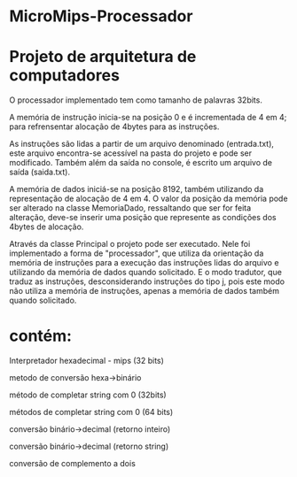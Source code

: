# MicroMips-Processador
# Projeto de arquitetura de computadores

O processador implementado tem como tamanho de palavras 32bits.

A memória de instrução inicia-se na posição 0 e é incrementada de 4 em 4;
para refrensentar alocação de 4bytes para as instruções.

As instruções são lidas a partir de um arquivo denominado (entrada.txt),
este arquivo encontra-se acessível na pasta do projeto e pode ser modificado.
Também além da saída no console, é escrito um arquivo de saída (saida.txt).

A memória de dados iniciá-se na posição 8192, também utilizando da representação
de alocação de 4 em 4. O valor da posição da memória pode ser alterado na classe
MemoriaDado, ressaltando que ser for feita alteração, deve-se inserir uma posição
que represente as condições dos 4bytes de alocação.

Através da classe Principal o projeto pode ser executado.
Nele foi implementado a forma de "processador", que utiliza da orientação da
memória de instruções para a execução das instruções lidas do arquivo e
utilizando da memória de dados quando solicitado. E o modo tradutor, que
traduz as instruções, desconsiderando instruções do tipo j, pois este modo
não utiliza a memória de instruções, apenas a memória de dados também quando
solicitado. 


# contém:

Interpretador hexadecimal - mips (32 bits)

metodo de conversão hexa->binário

método de completar string com 0 (32bits)

métodos de completar string com 0 (64 bits)

conversão binário->decimal (retorno inteiro)

conversão binário->decimal (retorno string)

conversão de complemento a dois

